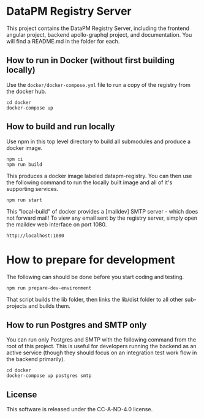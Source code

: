 # DataPM Registry Server

This project contains the DataPM Registry Server, including the frontend angular project, backend apollo-graphql project, and documentation. You will find a README.md in the folder for each.

## How to run in Docker (without first building locally)

Use the `docker/docker-compose.yml` file to run a copy of the registry from the docker hub.

```
cd docker
docker-compose up
```

## How to build and run locally

Use npm in this top level directory to build all submodules and produce a docker image.

```
npm ci
npm run build
```

This produces a docker image labeled datapm-registry. You can then use the following command to run the locally built image and all of it's supporting services.

```
npm run start
```

This "local-build" of docker provides a [maildev] SMTP server - which does not forward mail! To view any email sent by the registry server, simply open the maildev web interface on port 1080.

```
http://localhost:1080
```

# How to prepare for development

The following can should be done before you start coding and testing.

```
npm run prepare-dev-environment
```

That script builds the lib folder, then links the lib/dist folder to all other sub-projects and builds them.

## How to run Postgres and SMTP only

You can run only Postgres and SMTP with the following command from the root of this project. This is useful for developers running the backend as an active service (though they should focus on an integration test work flow in the backend primarily).

```
cd docker
docker-compose up postgres smtp
```

## License

This software is released under the CC-A-ND-4.0 license.
